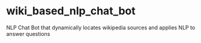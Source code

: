 # wiki_based_nlp_chat_bot
NLP Chat Bot that dynamically locates wikipedia sources and applies NLP to answer questions
